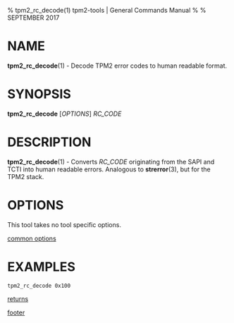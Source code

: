% tpm2_rc_decode(1) tpm2-tools | General Commands Manual
%
% SEPTEMBER 2017

# NAME

**tpm2_rc_decode**(1) - Decode TPM2 error codes to human readable format.

# SYNOPSIS

**tpm2_rc_decode** [*OPTIONS*] _RC\_CODE_

# DESCRIPTION

**tpm2_rc_decode**(1) - Converts _RC\_CODE_ originating from the SAPI and TCTI into
human readable errors. Analogous to **strerror**(3), but for the TPM2 stack.

# OPTIONS

This tool takes no tool specific options.

[common options](common/options.md)

# EXAMPLES

```
tpm2_rc_decode 0x100
```

[returns](common/returns.md)

[footer](common/footer.md)
